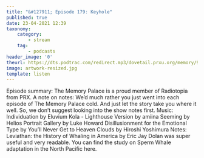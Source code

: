 ```yaml
---
title: "&#127911; Episode 179: Keyhole"
published: true
date: 23-04-2021 12:39
taxonomy:
    category:
        - stream
    tag:
        - podcasts
header_image: '0'
theurl: https://dts.podtrac.com/redirect.mp3/dovetail.prxu.org/memory/97c9dfe5-96f8-43cd-92a4-aee240dc0a21/thememorypalace.mp3
image: artwork-resized.jpg
template: listen
--- 
```

Episode summary: The Memory Palace is a proud member of Radiotopia from PRX. A note on notes: We’d much rather you just went into each episode of The Memory Palace cold. And just let the story take you where it well. So, we don’t suggest looking into the show notes first. Music: Individuation by Eluvium Kola - Lighthouse Version by amiina Seeming by Helios Portrait Gallery by Luke Howard Disillusionment for the Emotional Type by You’ll Never Get to Heaven Clouds by Hiroshi Yoshimura Notes: Leviathan: the History of Whaling in America by Eric Jay Dolan was super useful and very readable. You can find the study on Sperm Whale adaptation in the North Pacific here.
